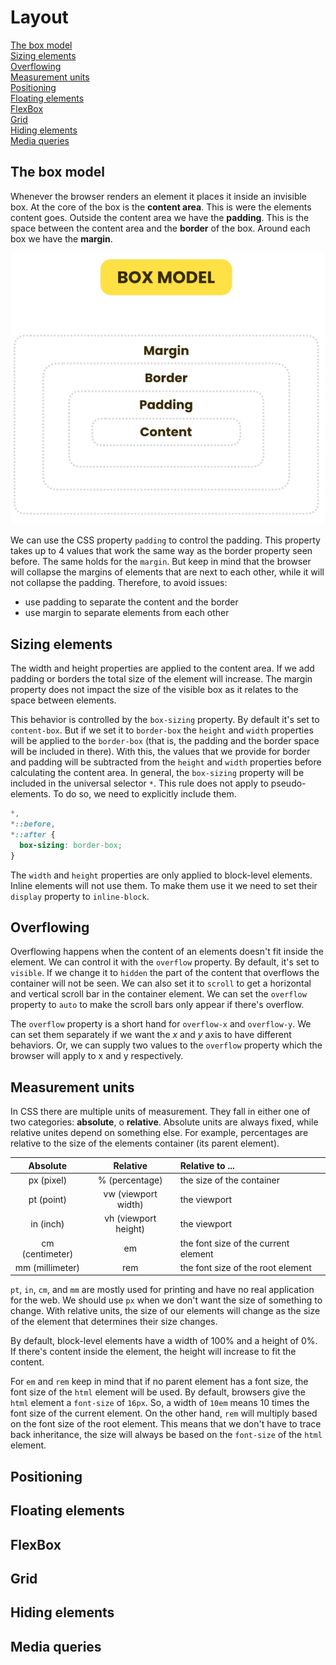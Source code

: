 # Layout

[The box model](#the-box-model)  
[Sizing elements](#sizing-elements)  
[Overflowing](#overflowing)  
[Measurement units](#measurement-units)  
[Positioning](#positioning)  
[Floating elements](#floating-elements)  
[FlexBox](#flexbox)  
[Grid](#grid)  
[Hiding elements](#hiding-elements)  
[Media queries](#media-queries)  

## The box model

Whenever the browser renders an element it places it inside an invisible box. At the core of the box is the **content area**. This is were the elements content goes. Outside the content area we have the **padding**. This is the space between the content area and the **border** of the box. Around each box we have the **margin**.

![](img/box_model.png)

We can use the CSS property `padding` to control the padding. This property takes up to 4 values that work the same way as the border property seen before. The same holds for the `margin`. But keep in mind that the browser will collapse the margins of elements that are next to each other, while it will not collapse the padding. Therefore, to avoid issues:

- use padding to separate the content and the border
- use margin to separate elements from each other

## Sizing elements

The width and height properties are applied to the content area. If we add padding or borders the total size of the element will increase. The margin property does not impact the size of the visible box as it relates to the space between elements.

This behavior is controlled by the `box-sizing` property. By default it's set to `content-box`. But if we set it to `border-box` the `height` and `width` properties will be applied to the `border-box` (that is, the padding and the border space will be included in there). With this, the values that we provide for border and padding will be subtracted from the `height` and `width` properties before calculating the content area. In general, the `box-sizing` property will be included in the universal selector `*`. This rule does not apply to pseudo-elements. To do so, we need to explicitly include them.

```css
*,
*::before,
*::after {
  box-sizing: border-box;
}
```

The `width` and `height` properties are only applied to block-level elements. Inline elements will not use them. To make them use it we need to set their `display` property to `inline-block`.

## Overflowing

Overflowing happens when the content of an elements doesn't fit inside the element. We can control it with the `overflow` property. By default, it's set to `visible`. If we change it to `hidden` the part of the content that overflows the container will not be seen. We can also set it to `scroll` to get a horizontal and vertical scroll bar in the container element. We can set the `overflow` property to `auto` to make the scroll bars only appear if there's overflow.

The `overflow` property is a short hand for `overflow-x` and `overflow-y`. We can set them separately if we want the *x* and *y* axis to have different behaviors. Or, we can supply two values to the `overflow` property which the browser will apply to x and y respectively.

## Measurement units

In CSS there are multiple units of measurement. They fall in either one of two categories: **absolute**, o **relative**. Absolute units are always fixed, while relative unites depend on something else. For example, percentages are relative to the size of the elements container (its parent element).

|    Absolute     |       Relative       | Relative to ...                      |
| :-------------: | :------------------: | :----------------------------------- |
|   px (pixel)    |    % (percentage)    | the size of the container            |
|   pt (point)    | vw (viewport width)  | the viewport                         |
|    in (inch)    | vh (viewport height) | the viewport                         |
| cm (centimeter) |          em          | the font size of the current element |
| mm (millimeter) |         rem          | the font size of the root element    |

`pt`, `in`, `cm`, and `mm` are mostly used for printing and have no real application for the web. We should use `px` when we don't want the size of something to change. With relative units, the size of our elements will change as the size of the element that determines their size changes.

By default, block-level elements have a width of 100% and a height of 0%. If there's content inside the element, the height will increase to fit the content.

For `em` and `rem` keep in mind that if no parent element has a font size, the font size of the `html` element will be used. By default, browsers give the `html` element a `font-size` of `16px`. So, a width of `10em` means 10 times the font size of the current element. On the other hand, `rem` will multiply based on the font size of the root element. This means that we don't have to trace back inheritance, the size will always be based on the `font-size` of the `html` element.

## Positioning

## Floating elements

## FlexBox

## Grid

## Hiding elements

## Media queries

